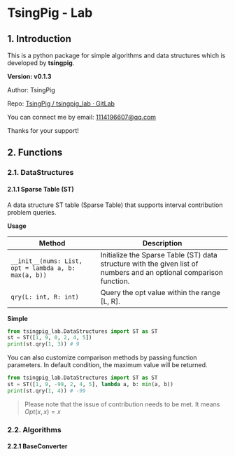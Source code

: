 # TsingPig - Lab
## 1. Introduction
This is a python package for simple algorithms and data structures which is developed by **tsingpig**.

**Version: v0.1.3**

Author: TsingPig

Repo: [TsingPig / tsingpig_lab · GitLab](https://gitlab.com/tsingpig-code/tsingpig_lab)

You can connect me by email: 1114196607@qq.com

Thanks for your support!



## 2. Functions
### 2.1. DataStructures

#### 2.1.1 Sparse Table (ST)

A data structure ST table (Sparse Table) that supports interval contribution problem queries.

**Usage**

| Method                                               | Description                                                  |
| ---------------------------------------------------- | ------------------------------------------------------------ |
| `__init__(nums: List, opt = lambda a, b: max(a, b))` | Initialize the Sparse Table (ST) data structure with the given list of numbers and an optional comparison function. |
| `qry(L: int, R: int)`                                | Query the opt value within the range [L, R].                 |

**Simple**

``` python
from tsingpig_lab.DataStructures import ST as ST
st = ST([1, 9, 0, 2, 4, 5])
print(st.qry(1, 3))	# 9
```

You can also customize comparison methods by passing function parameters. In default condition, the maximum value will be returned.

```python
from tsingpig_lab.DataStructures import ST as ST
st = ST([1, 9, -99, 2, 4, 5], lambda a, b: min(a, b))
print(st.qry(1, 4)) # -99
```



> Please note that the issue of contribution needs to be met. It means $Opt (x, x)=x$

### 2.2. Algorithms

#### 2.2.1 BaseConverter 

```python 

```
